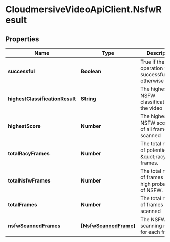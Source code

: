 # CloudmersiveVideoApiClient.NsfwResult

## Properties
Name | Type | Description | Notes
------------ | ------------- | ------------- | -------------
**successful** | **Boolean** | True if the operation was successful, false otherwise | [optional] 
**highestClassificationResult** | **String** | The highest NSFW classification of the video | [optional] 
**highestScore** | **Number** | The highest NSFW score out of all frames scanned | [optional] 
**totalRacyFrames** | **Number** | The total number of potentially \&quot;racy\&quot; frames. | [optional] 
**totalNsfwFrames** | **Number** | The total number of frames with high probability of NSFW. | [optional] 
**totalFrames** | **Number** | The total number of frames scanned | [optional] 
**nsfwScannedFrames** | [**[NsfwScannedFrame]**](NsfwScannedFrame.md) | The NSFW scanning results for each frame | [optional] 


